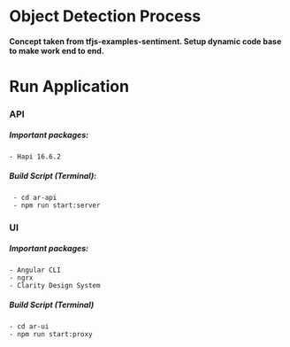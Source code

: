 # Object Detection Process
#### Concept taken from tfjs-examples-sentiment. Setup dynamic code base to make work end to end.

# Run Application
### API
  ##### Important packages:
    - Hapi 16.6.2
      
  ##### Build Script (Terminal):
     - cd ar-api
     - npm run start:server

### UI
  ##### Important packages:
    - Angular CLI
    - ngrx
    - Clarity Design System
  ##### Build Script (Terminal)
    - cd ar-ui
    - npm run start:proxy
